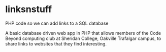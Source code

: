 # linksnstuff
PHP code so we can add links to a SQL database

A basic database driven web app in PHP that allows members of the Code Beyond computing club at Sheridan College, Oakville Trafalgar campus, to share links to websites that they find interesting.
